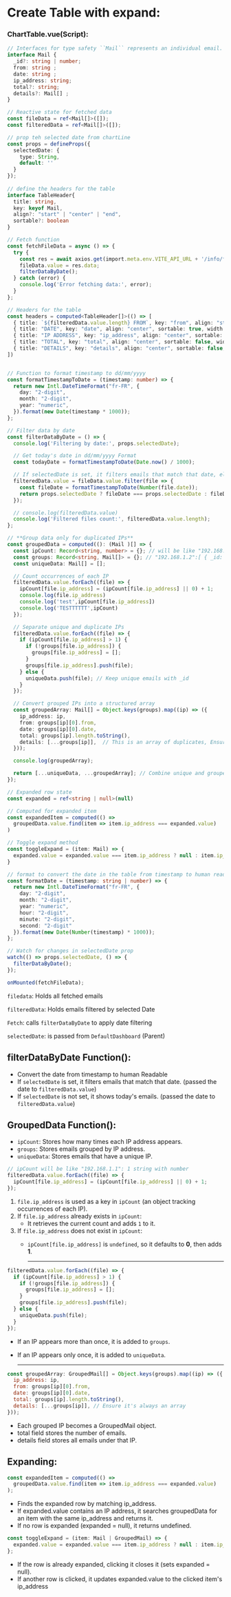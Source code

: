 # Create Table with expand:

### ChartTable.vue(Script):
```ts
// Interfaces for type safety ``Mail`` represents an individual email.
interface Mail {
  _id?: string | number;
  from: string ;
  date: string ;
  ip_address: string;
  total?: string;
  details?: Mail[] ;
}

// Reactive state for fetched data
const fileData = ref<Mail[]>([]);
const filteredData = ref<Mail[]>([]);

// prop teh selected date from chartLine
const props = defineProps({
  selectedDate: {
    type: String,
    default: ''
  }
});
    
// define the headers for the table
interface TableHeader{
  title: string,
  key: keyof Mail,
  align?: "start" | "center" | "end",
  sortable?: boolean
}

// Fetch function
const fetchFileData = async () => {
  try {
    const res = await axios.get(import.meta.env.VITE_API_URL + '/info/file-data');
    fileData.value = res.data;
    filterDataByDate();
  } catch (error) {
    console.log('Error fetching data:', error);
  }
};

// Headers for the table
const headers = computed<TableHeader[]>(() => [
  { title: `${filteredData.value.length} FROM`, key: "from", align: "start", sortable: false, width: "60%" },
  { title: "DATE", key: "date", align: "center", sortable: true, width: "10%"   },
  { title: "IP ADDRESS", key: "ip_address", align: "center", sortable: false, width: "10%"   },
  { title: "TOTAL", key: "total", align: "center", sortable: false, width: "10%" },
  { title: "DETAILS", key: "details", align: "center", sortable: false, width: "10%"   },
])


// Function to format timestamp to dd/mm/yyyy
const formatTimestampToDate = (timestamp: number) => {
  return new Intl.DateTimeFormat("fr-FR", {
    day: "2-digit",
    month: "2-digit",
    year: "numeric",
  }).format(new Date(timestamp * 1000));
};

// Filter data by date
const filterDataByDate = () => {
  console.log('Filtering by date:', props.selectedDate);

  // Get today's date in dd/mm/yyyy Format
  const todayDate = formatTimestampToDate(Date.now() / 1000);

  // If selectedDate is set, it filters emails that match that date, else it shows today's emails.
  filteredData.value = fileData.value.filter(file => {
    const fileDate = formatTimestampToDate(Number(file.date));
    return props.selectedDate ? fileDate === props.selectedDate : fileDate === todayDate;
  });

  // console.log(filteredData.value)
  console.log('Filtered files count:', filteredData.value.length);
};

// **Group data only for duplicated IPs**
const groupedData = computed((): (Mail )[] => {
  const ipCount: Record<string, number> = {}; // will be like "192.168.1.1": 1 strin with number
  const groups: Record<string, Mail[]> = {}; // "192.168.1.2":[ { _id: 2, from: "", date: "",....} ] string with array
  const uniqueData: Mail[] = [];

  // Count occurrences of each IP
  filteredData.value.forEach((file) => {
    ipCount[file.ip_address] = (ipCount[file.ip_address] || 0) + 1;
    console.log(file.ip_address)
    console.log('test',ipCount[file.ip_address])
    console.log('TESTTTTTT',ipCount)
  });

  // Separate unique and duplicate IPs
  filteredData.value.forEach((file) => {
    if (ipCount[file.ip_address] > 1) {
      if (!groups[file.ip_address]) {
        groups[file.ip_address] = [];
      }
      groups[file.ip_address].push(file);
    } else {
      uniqueData.push(file); // Keep unique emails with _id
    }
  });

  // Convert grouped IPs into a structured array
  const groupedArray: Mail[] = Object.keys(groups).map((ip) => ({
    ip_address: ip,
    from: groups[ip][0].from,
    date: groups[ip][0].date,
    total: groups[ip].length.toString(),
    details: [...groups[ip]],  // This is an array of duplicates, Ensure it's always Mail[]
  }));

  console.log(groupedArray);

  return [...uniqueData, ...groupedArray]; // Combine unique and grouped data
});

// Expanded row state
const expanded = ref<string | null>(null)

// Computed for expanded item
const expandedItem = computed(() => 
  groupedData.value.find(item => item.ip_address === expanded.value)
)

// Toggle expand method
const toggleExpand = (item: Mail) => {
  expanded.value = expanded.value === item.ip_address ? null : item.ip_address
}

// format to convert the date in the table from timestamp to human readable
const formatDate = (timestamp: string | number) => {
  return new Intl.DateTimeFormat("fr-FR", {
    day: "2-digit",
    month: "2-digit",
    year: "numeric",
    hour: "2-digit",
    minute: "2-digit",
    second: "2-digit"
  }).format(new Date(Number(timestamp) * 1000));
};

// Watch for changes in selectedDate prop
watch(() => props.selectedDate, () => {
  filterDataByDate();
});

onMounted(fetchFileData);
```

``filedata``: Holds all fetched emails

``filteredData``: Holds emails filtered by selected Date

``Fetch``: calls ``filterDataByDate`` to apply date filtering

``selectedDate``: is passed from ``DefaultDashboard`` (Parent)

## filterDataByDate Function():
- Convert the date from timestamp to human Readable
- If ``selectedDate`` is set, it filters emails that match that date. (passed the date to ``filteredData.value``)
- If ``selectedDate`` is not set, it shows today's emails. (passed the date to ``filteredData.value``)

## GroupedData Function():
- ``ipCount``: Stores how many times each IP address appears.
- ``groups``: Stores emails grouped by IP address.
- ``uniqueData``: Stores emails that have a unique IP.

```js
// ipCount will be like "192.168.1.1": 1 string with number
filteredData.value.forEach((file) => {
  ipCount[file.ip_address] = (ipCount[file.ip_address] || 0) + 1;
});
```

1. ``file.ip_address`` is used as a key in ``ipCount`` (an object tracking occurrences of each IP).
2. If ``file.ip_address`` already exists in ``ipCount``:
    - It retrieves the current count and adds ``1`` to it.
3. If ``file.ip_address`` does not exist in ``ipCount``:
    - ``ipCount[file.ip_address]`` is ``undefined``, so it defaults to **0**, then adds **1**.

        ---

```js
filteredData.value.forEach((file) => {
  if (ipCount[file.ip_address] > 1) {
    if (!groups[file.ip_address]) {
      groups[file.ip_address] = [];
    }
    groups[file.ip_address].push(file);
  } else {
    uniqueData.push(file);
  }
});
```
- If an IP appears more than once, it is added to ``groups``.
- If an IP appears only once, it is added to ``uniqueData``.

    ---

```js
const groupedArray: GroupedMail[] = Object.keys(groups).map((ip) => ({
  ip_address: ip,
  from: groups[ip][0].from,
  date: groups[ip][0].date,
  total: groups[ip].length.toString(),
  details: [...groups[ip]], // Ensure it's always an array
}));
```

- Each grouped IP becomes a GroupedMail object.
- total field stores the number of emails.
- details field stores all emails under that IP.

## Expanding:
```js
const expandedItem = computed(() => 
  groupedData.value.find(item => item.ip_address === expanded.value)
);
```
- Finds the expanded row by matching ip_address.
- If expanded.value contains an IP address, it searches groupedData for an item with the same ip_address and returns it.
- If no row is expanded (expanded = null), it returns undefined.

```js
const toggleExpand = (item: Mail | GroupedMail) => {
  expanded.value = expanded.value === item.ip_address ? null : item.ip_address;
};
```
- If the row is already expanded, clicking it closes it (sets expanded = null).
- If another row is clicked, it updates expanded.value to the clicked item's ip_address